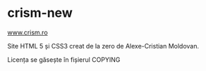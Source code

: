 # crism-new
www.crism.ro

Site HTML 5 și CSS3 creat de la zero de Alexe-Cristian Moldovan.

Licența se găsește în fișierul COPYING